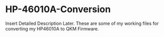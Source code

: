 # HP-46010A-Conversion

Insert Detailed Description Later. These are some of my working files for converting my HP46010A to QKM Firmware.
